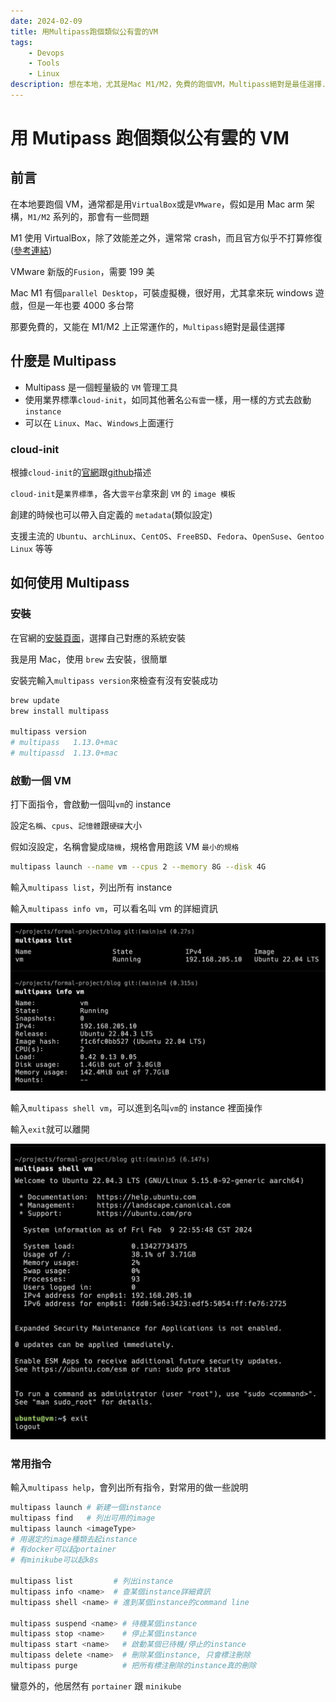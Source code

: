 ```yaml
---
date: 2024-02-09
title: 用Multipass跑個類似公有雲的VM
tags:
    - Devops
    - Tools
    - Linux
description: 想在本地，尤其是Mac M1/M2，免費的跑個VM，Multipass絕對是最佳選擇...
---
```


# 用 Mutipass 跑個類似公有雲的 VM

## 前言

在本地要跑個 VM，通常都是用`VirtualBox`或是`VMware`，假如是用 Mac arm 架構，`M1/M2` 系列的，那會有一些問題

M1 使用 VirtualBox，除了效能差之外，還常常 crash，而且官方似乎不打算修復([參考連結](https://kskroyal.com/virtualbox-drops-support-for-apple-silicon-mac/))

VMware 新版的`Fusion`，需要 199 美

Mac M1 有個`parallel Desktop`，可裝虛擬機，很好用，尤其拿來玩 windows 遊戲，但是一年也要 4000 多台幣

那要免費的，又能在 M1/M2 上正常運作的，`Multipass`絕對是最佳選擇

## 什麼是 Multipass

-   Multipass 是一個輕量級的 `VM` 管理工具
-   使用業界標準`cloud-init`，如同其他著名`公有雲`一樣，用一樣的方式去啟動`instance`
-   可以在 `Linux`、`Mac`、`Windows`上面運行

### cloud-init

根據`cloud-init`的[官網](https://cloud-init.io/)跟[github](https://github.com/canonical/cloud-init)描述

`cloud-init`是`業界標準`，各大`雲平台`拿來創 `VM` 的 `image 模板`

創建的時候也可以帶入自定義的 `metadata`(類似設定)

支援主流的 `Ubuntu`、`archLinux`、`CentOS`、`FreeBSD`、`Fedora`、`OpenSuse`、`Gentoo Linux` 等等

## 如何使用 Multipass

### 安裝

在官網的[安裝頁面](https://multipass.run/install)，選擇自己對應的系統安裝

我是用 Mac，使用 `brew` 去安裝，很簡單

安裝完輸入`multipass version`來檢查有沒有安裝成功

```bash
brew update
brew install multipass

multipass version
# multipass   1.13.0+mac
# multipassd  1.13.0+mac
```

### 啟動一個 VM

打下面指令，會啟動一個叫`vm`的 instance

設定`名稱`、`cpus`、`記憶體`跟`硬碟`大小

假如沒設定，名稱會變成`隨機`，規格會用跑該 VM `最小的規格`

```bash
multipass launch --name vm --cpus 2 --memory 8G --disk 4G
```

輸入`multipass list`，列出所有 instance

輸入`multipass info vm`，可以看名叫 vm 的詳細資訊

![vm info](../images/2024-02-09_mutipass/01.png)

輸入`multipass shell vm`，可以進到名叫`vm`的 instance 裡面操作

輸入`exit`就可以離開

![multipass shell](../images/2024-02-09_mutipass/02.png)

### 常用指令

輸入`multipass help`，會列出所有指令，對常用的做一些說明

```bash
multipass launch # 新建一個instance
multipass find   # 列出可用的image
multipass launch <imageType>
# 用選定的image種類去起instance
# 有docker可以起portainer
# 有minikube可以起k8s

multipass list         # 列出instance
multipass info <name>  # 查某個instance詳細資訊
multipass shell <name> # 進到某個instance的command line

multipass suspend <name> # 待機某個instance
multipass stop <name>    # 停止某個instance
multipass start <name>   # 啟動某個已待機/停止的instance
multipass delete <name>  # 刪除某個instance, 只會標注刪除
multipass purge          # 把所有標注刪除的instance真的刪除
```

蠻意外的，他居然有 `portainer` 跟 `minikube`

<Comment />
